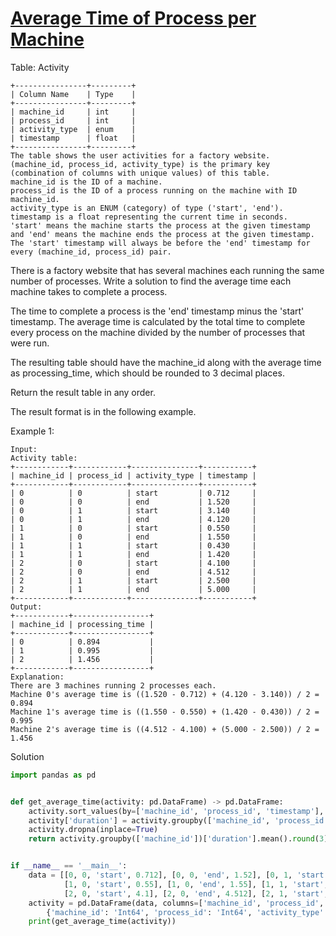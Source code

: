 # [Average Time of Process per Machine](https://leetcode.com/problems/average-time-of-process-per-machine/description/)

Table: Activity
```
+----------------+---------+
| Column Name    | Type    |
+----------------+---------+
| machine_id     | int     |
| process_id     | int     |
| activity_type  | enum    |
| timestamp      | float   |
+----------------+---------+
The table shows the user activities for a factory website.
(machine_id, process_id, activity_type) is the primary key (combination of columns with unique values) of this table.
machine_id is the ID of a machine.
process_id is the ID of a process running on the machine with ID machine_id.
activity_type is an ENUM (category) of type ('start', 'end').
timestamp is a float representing the current time in seconds.
'start' means the machine starts the process at the given timestamp and 'end' means the machine ends the process at the given timestamp.
The 'start' timestamp will always be before the 'end' timestamp for every (machine_id, process_id) pair.
```

There is a factory website that has several machines each running the same number of processes. Write a solution to find the average time each machine takes to complete a process.

The time to complete a process is the 'end' timestamp minus the 'start' timestamp. The average time is calculated by the total time to complete every process on the machine divided by the number of processes that were run.

The resulting table should have the machine_id along with the average time as processing_time, which should be rounded to 3 decimal places.

Return the result table in any order.

The result format is in the following example.

Example 1:
```
Input: 
Activity table:
+------------+------------+---------------+-----------+
| machine_id | process_id | activity_type | timestamp |
+------------+------------+---------------+-----------+
| 0          | 0          | start         | 0.712     |
| 0          | 0          | end           | 1.520     |
| 0          | 1          | start         | 3.140     |
| 0          | 1          | end           | 4.120     |
| 1          | 0          | start         | 0.550     |
| 1          | 0          | end           | 1.550     |
| 1          | 1          | start         | 0.430     |
| 1          | 1          | end           | 1.420     |
| 2          | 0          | start         | 4.100     |
| 2          | 0          | end           | 4.512     |
| 2          | 1          | start         | 2.500     |
| 2          | 1          | end           | 5.000     |
+------------+------------+---------------+-----------+
Output: 
+------------+-----------------+
| machine_id | processing_time |
+------------+-----------------+
| 0          | 0.894           |
| 1          | 0.995           |
| 2          | 1.456           |
+------------+-----------------+
Explanation: 
There are 3 machines running 2 processes each.
Machine 0's average time is ((1.520 - 0.712) + (4.120 - 3.140)) / 2 = 0.894
Machine 1's average time is ((1.550 - 0.550) + (1.420 - 0.430)) / 2 = 0.995
Machine 2's average time is ((4.512 - 4.100) + (5.000 - 2.500)) / 2 = 1.456
```
Solution
```python
import pandas as pd


def get_average_time(activity: pd.DataFrame) -> pd.DataFrame:
    activity.sort_values(by=['machine_id', 'process_id', 'timestamp'], inplace=True)
    activity['duration'] = activity.groupby(['machine_id', 'process_id'])['timestamp'].diff()
    activity.dropna(inplace=True)
    return activity.groupby(['machine_id'])['duration'].mean().round(3).reset_index(name='processing_time')


if __name__ == '__main__':
    data = [[0, 0, 'start', 0.712], [0, 0, 'end', 1.52], [0, 1, 'start', 3.14], [0, 1, 'end', 4.12],
            [1, 0, 'start', 0.55], [1, 0, 'end', 1.55], [1, 1, 'start', 0.43], [1, 1, 'end', 1.42],
            [2, 0, 'start', 4.1], [2, 0, 'end', 4.512], [2, 1, 'start', 2.5], [2, 1, 'end', 5]]
    activity = pd.DataFrame(data, columns=['machine_id', 'process_id', 'activity_type', 'timestamp']).astype(
        {'machine_id': 'Int64', 'process_id': 'Int64', 'activity_type': 'object', 'timestamp': 'Float64'})
    print(get_average_time(activity))
```